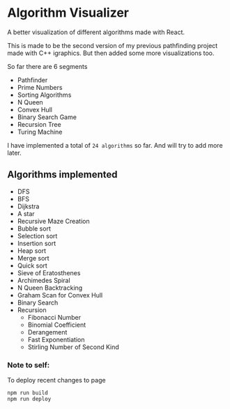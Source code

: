 

# Algorithm Visualizer

A better visualization of different algorithms made with React. 


This is made to be the second version of my previous pathfinding project made with C++ igraphics. But then added some more visualizations too.  

So far there are 6 segments  
- Pathfinder
- Prime Numbers
- Sorting Algorithms
- N Queen
- Convex Hull
- Binary Search Game
- Recursion Tree
- Turing Machine

I have implemented a total of `24 algorithms` so far. And will try to add more later.  

## Algorithms implemented 

- DFS
- BFS
- Dijkstra
- A star
- Recursive Maze Creation
- Bubble sort
- Selection sort
- Insertion sort
- Heap sort
- Merge sort
- Quick sort
- Sieve of Eratosthenes
- Archimedes Spiral
- N Queen Backtracking
- Graham Scan for Convex Hull
- Binary Search
- Recursion
  - Fibonacci Number
  - Binomial Coefficient
  - Derangement
  - Fast Exponentiation
  - Stirling Number of Second Kind



### Note to self:

To deploy recent changes to page

```
npm run build
npm run deploy
```
